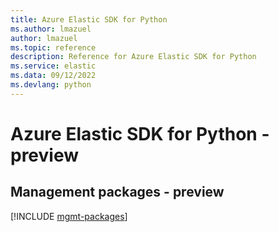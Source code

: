 ```yaml
---
title: Azure Elastic SDK for Python
ms.author: lmazuel
author: lmazuel
ms.topic: reference
description: Reference for Azure Elastic SDK for Python
ms.service: elastic
ms.data: 09/12/2022
ms.devlang: python
---
```

# Azure Elastic SDK for Python - preview

## Management packages - preview
[!INCLUDE [mgmt-packages](elastic-mgmt-index.md)]
